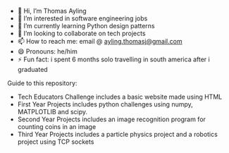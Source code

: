- 👋 Hi, I’m Thomas Ayling
- 👀 I’m interested in software engineering jobs
- 🌱 I’m currently learning Python design patterns
- 💞️ I’m looking to collaborate on tech projects
- 📫 How to reach me: email @ ayling.thomasj@gmail.com
- 😄 Pronouns: he/him
- ⚡ Fun fact: i spent 6 months solo travelling in south america after i graduated 

Guide to this repository:
- Tech Educators Challenge includes a basic website made using HTML 
- First Year Projects includes python challenges using numpy, MATPLOTLIB and scipy.
- Second Year Projects includes an image recognition program for counting coins in an image
- Third Year Projects includes a particle physics project and a robotics project using TCP sockets

<!---
tomjayling/tomjayling is a ✨ special ✨ repository because its `README.md` (this file) appears on your GitHub profile.
You can click the Preview link to take a look at your changes.
--->
